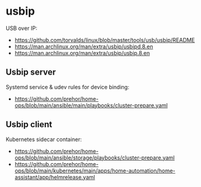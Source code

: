 # usbip

USB over IP:
* https://github.com/torvalds/linux/blob/master/tools/usb/usbip/README
* https://man.archlinux.org/man/extra/usbip/usbipd.8.en
* https://man.archlinux.org/man/extra/usbip/usbip.8.en

## Usbip server

Systemd service & udev rules for device binding:
* https://github.com/prehor/home-ops/blob/main/ansible/main/playbooks/cluster-prepare.yaml

## Usbip client

Kubernetes sidecar container:
* https://github.com/prehor/home-ops/blob/main/ansible/storage/playbooks/cluster-prepare.yaml
* https://github.com/prehor/home-ops/blob/main/kubernetes/main/apps/home-automation/home-assistant/app/helmrelease.yaml

